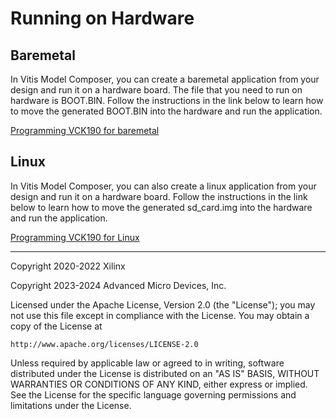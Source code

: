 # Running on Hardware

## Baremetal
In Vitis Model Composer, you can create a baremetal application from your design and run it on a hardware board. The file that you need to run on hardware is BOOT.BIN. Follow the instructions in the link below to learn how to move the generated BOOT.BIN into the hardware and run the application.

<a href="./baremetal/README.md">Programming VCK190 for baremetal</a>

## Linux
In Vitis Model Composer, you can also create a linux application from your design and run it on a hardware board. Follow the instructions in the link below to learn how to move the generated sd_card.img into the hardware and run the application.

<a href="./linux/README.md"> Programming VCK190 for Linux</a>



--------------
Copyright 2020-2022 Xilinx

Copyright 2023-2024 Advanced Micro Devices, Inc.

Licensed under the Apache License, Version 2.0 (the "License");
you may not use this file except in compliance with the License.
You may obtain a copy of the License at

    http://www.apache.org/licenses/LICENSE-2.0

Unless required by applicable law or agreed to in writing, software
distributed under the License is distributed on an "AS IS" BASIS,
WITHOUT WARRANTIES OR CONDITIONS OF ANY KIND, either express or implied.
See the License for the specific language governing permissions and
limitations under the License.
